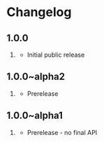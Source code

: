 # Changelog

## 1.0.0
1. [](#new)
    * Initial public release

## 1.0.0~alpha2
1. [](#new)
    * Prerelease

## 1.0.0~alpha1
1. [](#new)
    * Prerelease - no final API
